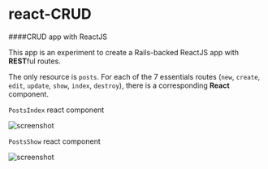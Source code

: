 # react-CRUD
####CRUD app with ReactJS

This app is an experiment to create a Rails-backed ReactJS app with **REST**ful routes. 

The only resource is `posts`. For each of the 7 essentials routes (`new`, `create`, `edit`, `update`, `show`, `index`, `destroy`), there is a corresponding **React** component. 

`PostsIndex` react component

![screenshot](https://raw.githubusercontent.com/tgoldenberg/react-CRUD/master/crud1.png)

`PostsShow` react component

![screenshot](https://raw.githubusercontent.com/tgoldenberg/react-CRUD/master/crud2.png)
